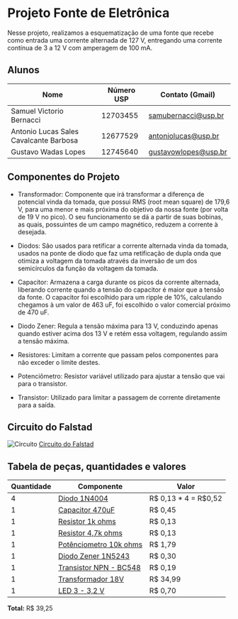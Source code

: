 # Projeto Fonte de Eletrônica

Nesse projeto, realizamos a esquematização de uma fonte que recebe como entrada uma corrente alternada de 127 V, entregando uma corrente contínua de 3 a 12 V com amperagem de 100 mA.

## Alunos

| Nome                                   | Número USP | Contato (Gmail)     |
|----------------------------------------|------------|---------------------
| Samuel Victorio Bernacci               | 12703455   | samubernacci@usp.br |   
| Antonio Lucas Sales Cavalcante Barbosa | 12677529   | antoniolucas@usp.br |   
| Gustavo Wadas Lopes                    | 12745640   | gustavowlopes@usp.br| 



## Componentes do Projeto

* Transformador: Componente que irá transformar a diferença de potencial vinda da tomada, que possui RMS (root mean square) de 179,6 V, para uma menor e mais próxima do objetivo da nossa fonte (por volta de 19 V no pico). O seu funcionamento se dá a partir de suas bobinas, as quais, possuintes de um campo magnético, reduzem a corrente à desejada.

* Diodos: São usados para retificar a corrente alternada vinda da tomada, usados na ponte de diodo que faz uma retificação de dupla onda que otimiza a voltagem da tomada através da inversão de um dos semicírculos da função da voltagem da tomada. 

* Capacitor: Armazena a carga durante os picos da corrente alternada, liberando corrente quando a tensão do capacitor é maior que a tensão da fonte. O capacitor foi escolhido para um ripple de 10%, calculando chegamos à um valor de 463 uF, foi escolhido o valor comercial próximo de 470 uF. 

* Diodo Zener: Regula a tensão máxima para 13 V, conduzindo apenas quando estiver acima dos 13 V e retém essa voltagem, regulando assim a tensão máxima. 

* Resistores: Limitam a corrente que passam pelos componentes para não exceder o limite destes. 

* Potenciômetro: Resistor variável utilizado para ajustar a tensão que vai para o transistor. 

* Transistor: Utilizado para limitar a passagem de corrente diretamente para a saída.



## Circuito do Falstad

<img src="https://i.imgur.com/DXjHRPM.png" alt="Circuito">
<a href="https://tinyurl.com/yge9snlj">Circuito do Falstad</a>

## Tabela de peças, quantidades e valores

| Quantidade | Componente             | Valor                  |
| --- | ---------------------- | ---------------------- |
| 4   |  <a href="https://www.baudaeletronica.com.br/diodo-1n4004.html">Diodo 1N4004</a>          |  R$ 0,13 * 4 = R$0,52 |
| 1   | <a href="https://www.baudaeletronica.com.br/capacitor-eletrolitico-470uf-25v.html?gclid=Cj0KCQjwl_SHBhCQARIsAFIFRVVx7R6O5ASnN9eOsV4yikA8JqS3I0bVRsjiD1Ygu-r7GOdJRdqGlBgaAl4eEALw_wcB">Capacitor 470uF </a>        | R$ 0,45                |
| 1   | <a href="http://www.tiggercomp.com.br/novaloja/product_info.php?cPath=29&products_id=116">Resistor 1k ohms</a>       | R$ 0,13                |
| 1   | <a href="http://www.tiggercomp.com.br/novaloja/product_info.php?cPath=29&products_id=132">Resistor 4,7k ohms</a>     | R$ 0,13                 |
| 1   | <a href="https://www.baudaeletronica.com.br/potenciometro-linear-de-10k-10000.html">Potênciometro 10k ohms</a> | R$ 1,79                |
| 1   | <a href="https://www.fazolocomponentes.com.br/_loja_/p/315661/diodo-zener-12w-13v-in-5243">Diodo Zener 1N5243</a>     | R$ 0,30                |
| 1   | <a href="https://www.baudaeletronica.com.br/transistor-npn-bc548.html">Transistor NPN - BC548</a> | R$ 0,19                |
| 1   | <a href="https://produto.mercadolivre.com.br/MLB-989896074-transformador-trafo-1818v-500ma-bivolt-eletronica-eletrica-_JM#position=34&search_layout=stack&type=item&tracking_id=83f121cf-e449-4516-b01e-541d4255aafb">Transformador 18V</a>        | R$ 34,99               |
| 1 | <a href = "https://www.baudaeletronica.com.br/led-de-alto-brilho-10mm-vermelho.html">LED 3 - 3,2 V</a> | R$ 0,70
 
 **Total:** R$ 39,25
